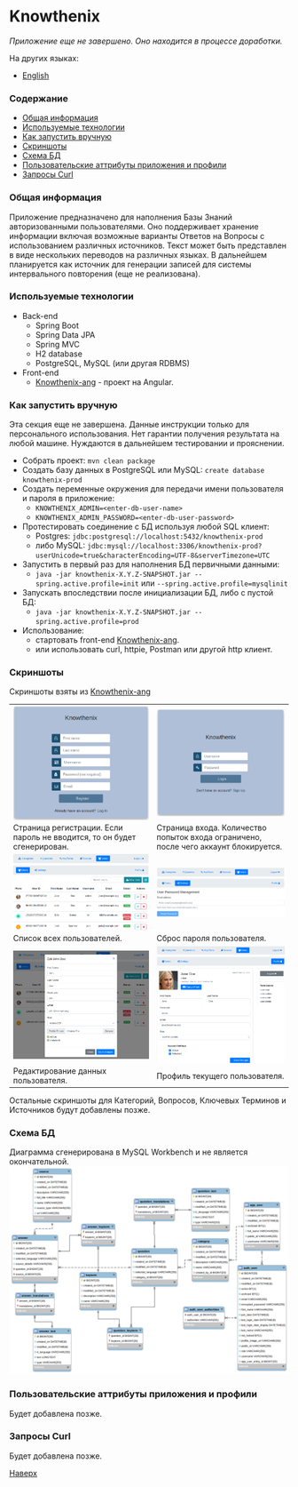 # Knowthenix

_Приложение еще не завершено. Оно находится в процессе доработки._

На других языках:  
* [English](README_en.md)

### Содержание
* [Общая информация](#%D0%BE%D0%B1%D1%89%D0%B0%D1%8F-%D0%B8%D0%BD%D1%84%D0%BE%D1%80%D0%BC%D0%B0%D1%86%D0%B8%D1%8F)
* [Используемые технологии](#%D0%B8%D1%81%D0%BF%D0%BE%D0%BB%D1%8C%D0%B7%D1%83%D0%B5%D0%BC%D1%8B%D0%B5-%D1%82%D0%B5%D1%85%D0%BD%D0%BE%D0%BB%D0%BE%D0%B3%D0%B8%D0%B8)
* [Как запустить вручную](#%D0%BA%D0%B0%D0%BA-%D0%B7%D0%B0%D0%BF%D1%83%D1%81%D1%82%D0%B8%D1%82%D1%8C-%D0%B2%D1%80%D1%83%D1%87%D0%BD%D1%83%D1%8E)
* [Скриншоты](#%D1%81%D0%BA%D1%80%D0%B8%D0%BD%D1%88%D0%BE%D1%82%D1%8B)
* [Схема БД](#%D1%81%D1%85%D0%B5%D0%BC%D0%B0-%D0%B1%D0%B4)
* [Пользовательские аттрибуты приложения и профили](#%D0%BF%D0%BE%D0%BB%D1%8C%D0%B7%D0%BE%D0%B2%D0%B0%D1%82%D0%B5%D0%BB%D1%8C%D1%81%D0%BA%D0%B8%D0%B5-%D0%B0%D1%82%D1%82%D1%80%D0%B8%D0%B1%D1%83%D1%82%D1%8B-%D0%BF%D1%80%D0%B8%D0%BB%D0%BE%D0%B6%D0%B5%D0%BD%D0%B8%D1%8F-%D0%B8-%D0%BF%D1%80%D0%BE%D1%84%D0%B8%D0%BB%D0%B8)
* [Запросы Curl](#%D0%B7%D0%B0%D0%BF%D1%80%D0%BE%D1%81%D1%8B-curl)

### Общая информация

Приложение предназначено для наполнения Базы Знаний авторизованными пользователями.
Оно поддерживает хранение информации включая возможные варианты Ответов на Вопросы с использованием различных источников.
Текст может быть представлен в виде нескольких переводов на различных языках.
В дальнейшем планируется как источник для генерации записей для системы интервального повторения 
(еще не реализована).

### Используемые технологии
* Back-end
    * Spring Boot
    * Spring Data JPA
    * Spring MVC
    * H2 database
    * PostgreSQL, MySQL (или другая RDBMS)
* Front-end
    * [Knowthenix-ang](https://github.com/dpopkov/knowthenix-ang) - проект на Angular.

### Как запустить вручную
Эта секция еще не завершена. Данные инструкции только для персонального использования.
Нет гарантии получения результата на любой машине.
Нуждаются в дальнейшем тестировании и прояснении.
* Собрать проект: `mvn clean package`
* Создать базу данных в PostgreSQL или MySQL: `create database knowthenix-prod`
* Создать переменные окружения для передачи имени пользователя и пароля в приложение:
    * `KNOWTHENIX_ADMIN=<enter-db-user-name>`
    * `KNOWTHENIX_ADMIN_PASSWORD=<enter-db-user-password>`
* Протестировать соединение с БД используя любой SQL клиент:
    * Postgres: `jdbc:postgresql://localhost:5432/knowthenix-prod`
    * либо MySQL: `jdbc:mysql://localhost:3306/knowthenix-prod?userUnicode=true&characterEncoding=UTF-8&serverTimezone=UTC`
* Запустить в первый раз для наполнения БД первичными данными: 
    * `java -jar knowthenix-X.Y.Z-SNAPSHOT.jar --spring.active.profile=init` или `--spring.active.profile=mysqlinit`
* Запускать впоследствии после инициализации БД, либо с пустой БД: 
    * `java -jar knowthenix-X.Y.Z-SNAPSHOT.jar --spring.active.profile=prod`
* Использование: 
    * стартовать front-end [Knowthenix-ang](https://github.com/dpopkov/knowthenix-ang).
    * или использовать curl, httpie, Postman или другой http клиент.

### Скриншоты

Скриншоты взяты из [Knowthenix-ang](https://github.com/dpopkov/knowthenix-ang)

|  |  |
| ------------- | ------------- |
| <img align="center" src="docs/images/ui-01-register.png" /> | <img align="center" src="docs/images/ui-02-login.png" /> |
| Страница регистрации. Если пароль не вводится, то он будет сгенерирован. | Страница входа. Количество попыток входа ограничено, после чего аккаунт блокируется. |
| <img align="center" src="docs/images/ui-03-users.png" /> | <img align="center" src="docs/images/ui-04-settings.png" /> |
| Список всех пользователей. | Сброс пароля пользователя. | 
| <img align="center" src="docs/images/ui-05-edit-user.png" /> | <img align="center" src="docs/images/ui-06-profile.png" /> |
| Редактирование данных пользователя. | Профиль текущего пользователя. |

Остальные скриншоты для Категорий, Вопросов, Ключевых Терминов и Источников будут добавлены позже.

### Схема БД
Диаграмма сгенерирована в MySQL Workbench и не является окончательной.
![DB Schema](docs/images/db-schema.png)

### Пользовательские аттрибуты приложения и профили
Будет добавлена позже.

### Запросы Curl
Будет добавлена позже.

[Наверх](#knowthenix)
